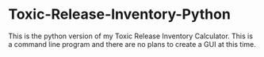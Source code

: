 # Toxic-Release-Inventory-Python
This is the python version of my Toxic Release Inventory Calculator. 
This is a command line program and there are no plans to create a GUI at this time.
